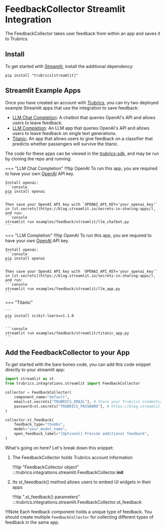 # FeedbackCollector Streamlit Integration
The FeedbackCollector takes user feedback from within an app and saves it to Trubrics.

## Install
To get started with [Streamlit](https://streamlit.io/), install the additional dependency:

```console
pip install "trubrics[streamlit]"
```

## Streamlit Example Apps
Once you have created an account with [Trubrics](https://trubrics.streamlit.app/), you can try two deployed example Streamlit apps that use the integration to save feedback:

- [LLM Chat Completion](https://trubrics-llm-example-chatbot.streamlit.app/): A chatbot that queries OpenAI's API and allows users to leave feedback.
- [LLM Completion](https://trubrics-llm-example.streamlit.app/): An LLM app that queries OpenAI's API and allows users to leave feedback on single text generations.
- [Titanic](https://trubrics-titanic-example.streamlit.app/): An app that allows users to give feedback on a classifier that predicts whether passengers will survive the titanic.

The code for these apps can be viewed in the [trubrics-sdk](https://github.com/trubrics/trubrics-sdk/tree/main/examples), and may be run by cloning the repo and running:

=== "LLM Chat Completion"
    !!!tip OpenAI
        To run this app, you are required to have your own [OpenAI](https://platform.openai.com/overview) API key.

    Install openai:
    ```console
    pip install openai
    ```

    Then save your OpenAI API key with `OPENAI_API_KEY='your_openai_key'` in [st.secrets](https://blog.streamlit.io/secrets-in-sharing-apps/), and run:
    ```console
    streamlit run examples/feedback/streamlit/llm_chatbot.py
    ```

=== "LLM Completion"
    !!!tip OpenAI
        To run this app, you are required to have your own [OpenAI](https://platform.openai.com/overview) API key.

    Install openai:
    ```console
    pip install openai
    ```

    Then save your OpenAI API key with `OPENAI_API_KEY='your_openai_key'` in [st.secrets](https://blog.streamlit.io/secrets-in-sharing-apps/), and run:
    ```console
    streamlit run examples/feedback/streamlit/llm_app.py
    ```

=== "Titanic"

    ```
    pip install scikit-learn==1.1.0
    ```

    ```console
    streamlit run examples/feedback/streamlit/titanic_app.py
    ```

## Add the FeedbackCollector to your App
To get started with the bare bones code, you can add this code snippet directly to your streamlit app:
```py
import streamlit as st
from trubrics.integrations.streamlit import FeedbackCollector

collector = FeedbackCollector(
    component_name="default",
    email=st.secrets["TRUBRICS_EMAIL"], # Store your Trubrics credentials in st.secrets:
    password=st.secrets["TRUBRICS_PASSWORD"], # https://blog.streamlit.io/secrets-in-sharing-apps/
)

collector.st_feedback(
    feedback_type="thumbs",
    model="your_model_name",
    open_feedback_label="[Optional] Provide additional feedback",
)
```

What's going on here? Let's break down this snippet:

1. The FeedbackCollector holds Trubrics account information

    !!!tip "FeedbackCollector object"
        :::trubrics.integrations.streamlit.FeedbackCollector.__init__

2. Its st_feeedback() method allows users to embed UI widgets in their apps

    !!!tip ".st_feedback() parameters"
        :::trubrics.integrations.streamlit.FeedbackCollector.st_feedback

!!!Note
    Each feedback component holds a unique type of feedback. You should create multiple `FeedbackCollector` for collecting different types of feedback in the same app.
